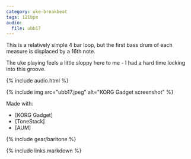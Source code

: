 ```yaml
---
category: uke-breakbeat
tags: 121bpm
audio:
  file: ubb17
---
```

This is a relatively simple 4 bar loop, but the first bass drum of each measure is displaced by a 16th note.

The uke playing feels a little sloppy here to me - I had a hard time locking into this groove.

{% include audio.html %}

{% include img src="ubb17.jpeg" alt="KORG Gadget screenshot" %}

Made with:

* [KORG Gadget]
* [ToneStack]
* [AUM]

{% include gear/baritone %}

{% include links.markdown %}